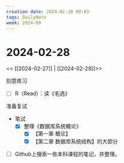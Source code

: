 ```yaml
---
creation date: 2024-02-28 09:03
tags: DailyNote
week: 2024-09
---
```


# 2024-02-28

<< [[2024-02-27]] | [[2024-02-29]]>>

刻意练习

- [ ] R（Read）：读《毛选》

准备复试

- 笔试
	- [x] 整理《数据库系统概论》
		- [x] 【第一章 概论】
		- [x] 【第二章 数据库系统结构】的大部分

- [ ] Github上搜索一些本科课程的笔记，并整理。

